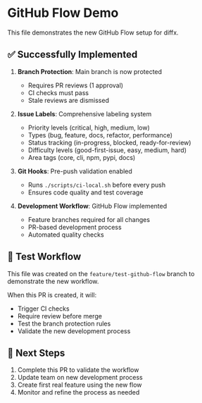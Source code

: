 # GitHub Flow Demo

This file demonstrates the new GitHub Flow setup for diffx.

## ✅ Successfully Implemented

1. **Branch Protection**: Main branch is now protected
   - Requires PR reviews (1 approval)
   - CI checks must pass
   - Stale reviews are dismissed

2. **Issue Labels**: Comprehensive labeling system
   - Priority levels (critical, high, medium, low)
   - Types (bug, feature, docs, refactor, performance)
   - Status tracking (in-progress, blocked, ready-for-review)
   - Difficulty levels (good-first-issue, easy, medium, hard)
   - Area tags (core, cli, npm, pypi, docs)

3. **Git Hooks**: Pre-push validation enabled
   - Runs `./scripts/ci-local.sh` before every push
   - Ensures code quality and test coverage

4. **Development Workflow**: GitHub Flow implemented
   - Feature branches required for all changes
   - PR-based development process
   - Automated quality checks

## 🚀 Test Workflow

This file was created on the `feature/test-github-flow` branch to demonstrate the new workflow.

When this PR is created, it will:
- Trigger CI checks
- Require review before merge
- Test the branch protection rules
- Validate the new development process

## 🎯 Next Steps

1. Complete this PR to validate the workflow
2. Update team on new development process
3. Create first real feature using the new flow
4. Monitor and refine the process as needed